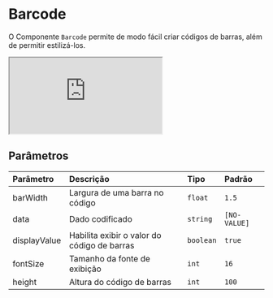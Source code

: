 # Barcode

O Componente `Barcode` permite de modo fácil criar códigos de barras, além de permitir estilizá-los.

<div class="iframe-wrapper">
  <iframe src="https://bundlebrowser.mambaweb.now.sh/#!/barcode"></iframe>
</div>

## Parâmetros

| Parâmetro      | Descrição                                    | Tipo              | Padrão      |
| :------------- | :------------------------------------------- | :---------------- | :---------- |
| barWidth       | Largura de uma barra no código               | `float`           | `1.5`       |
| data           | Dado codificado                              | `string`          | `[NO-VALUE]`|
| displayValue   | Habilita exibir o valor do código de barras  | `boolean`         | `true`      |
| fontSize       | Tamanho da fonte de exibição                 | `int`             | `16`        |
| height         | Altura do código de barras                   | `int`             | `100`       |
